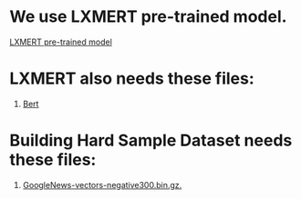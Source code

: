 # We use LXMERT pre-trained model.
[LXMERT pre-trained model](https://github.com/airsplay/lxmert#pre-trained-models)

# LXMERT also needs these files:
1. [Bert](https://storage.googleapis.com/bert_models/2020_02_20/uncased_L-12_H-768_A-12.zip)


# Building Hard Sample Dataset needs these files:
1. [GoogleNews-vectors-negative300.bin.gz.](https://drive.google.com/file/d/0B7XkCwpI5KDYNlNUTTlSS21pQmM/edit?usp=sharing)